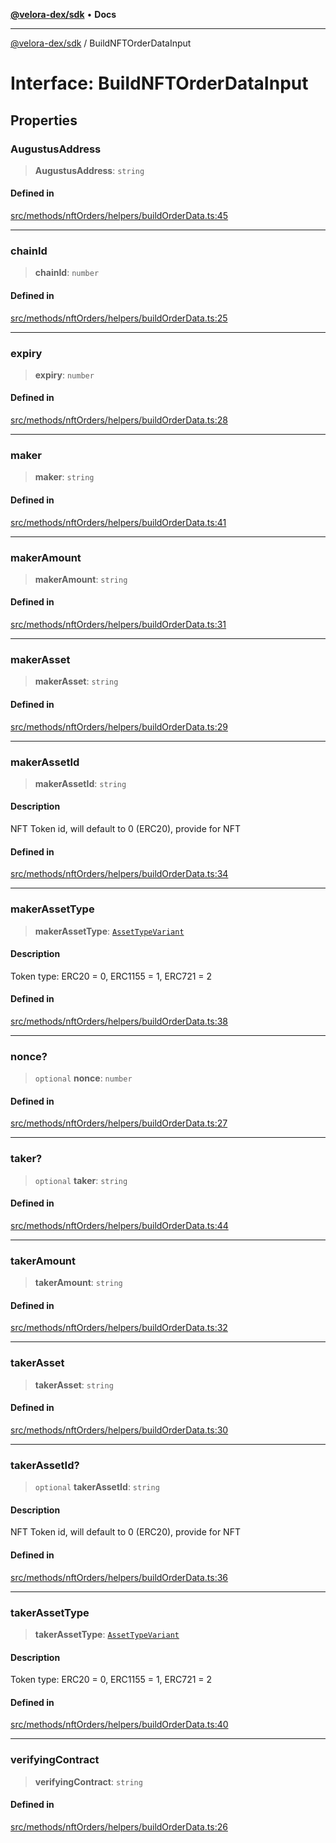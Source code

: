 [**@velora-dex/sdk**](../README.md) • **Docs**

***

[@velora-dex/sdk](../globals.md) / BuildNFTOrderDataInput

# Interface: BuildNFTOrderDataInput

## Properties

### AugustusAddress

> **AugustusAddress**: `string`

#### Defined in

[src/methods/nftOrders/helpers/buildOrderData.ts:45](https://github.com/VeloraDEX/sdk/blob/master/src/methods/nftOrders/helpers/buildOrderData.ts#L45)

***

### chainId

> **chainId**: `number`

#### Defined in

[src/methods/nftOrders/helpers/buildOrderData.ts:25](https://github.com/VeloraDEX/sdk/blob/master/src/methods/nftOrders/helpers/buildOrderData.ts#L25)

***

### expiry

> **expiry**: `number`

#### Defined in

[src/methods/nftOrders/helpers/buildOrderData.ts:28](https://github.com/VeloraDEX/sdk/blob/master/src/methods/nftOrders/helpers/buildOrderData.ts#L28)

***

### maker

> **maker**: `string`

#### Defined in

[src/methods/nftOrders/helpers/buildOrderData.ts:41](https://github.com/VeloraDEX/sdk/blob/master/src/methods/nftOrders/helpers/buildOrderData.ts#L41)

***

### makerAmount

> **makerAmount**: `string`

#### Defined in

[src/methods/nftOrders/helpers/buildOrderData.ts:31](https://github.com/VeloraDEX/sdk/blob/master/src/methods/nftOrders/helpers/buildOrderData.ts#L31)

***

### makerAsset

> **makerAsset**: `string`

#### Defined in

[src/methods/nftOrders/helpers/buildOrderData.ts:29](https://github.com/VeloraDEX/sdk/blob/master/src/methods/nftOrders/helpers/buildOrderData.ts#L29)

***

### makerAssetId

> **makerAssetId**: `string`

#### Description

NFT Token id, will default to 0 (ERC20), provide for NFT

#### Defined in

[src/methods/nftOrders/helpers/buildOrderData.ts:34](https://github.com/VeloraDEX/sdk/blob/master/src/methods/nftOrders/helpers/buildOrderData.ts#L34)

***

### makerAssetType

> **makerAssetType**: [`AssetTypeVariant`](../type-aliases/AssetTypeVariant.md)

#### Description

Token type: ERC20 = 0, ERC1155 = 1, ERC721 = 2

#### Defined in

[src/methods/nftOrders/helpers/buildOrderData.ts:38](https://github.com/VeloraDEX/sdk/blob/master/src/methods/nftOrders/helpers/buildOrderData.ts#L38)

***

### nonce?

> `optional` **nonce**: `number`

#### Defined in

[src/methods/nftOrders/helpers/buildOrderData.ts:27](https://github.com/VeloraDEX/sdk/blob/master/src/methods/nftOrders/helpers/buildOrderData.ts#L27)

***

### taker?

> `optional` **taker**: `string`

#### Defined in

[src/methods/nftOrders/helpers/buildOrderData.ts:44](https://github.com/VeloraDEX/sdk/blob/master/src/methods/nftOrders/helpers/buildOrderData.ts#L44)

***

### takerAmount

> **takerAmount**: `string`

#### Defined in

[src/methods/nftOrders/helpers/buildOrderData.ts:32](https://github.com/VeloraDEX/sdk/blob/master/src/methods/nftOrders/helpers/buildOrderData.ts#L32)

***

### takerAsset

> **takerAsset**: `string`

#### Defined in

[src/methods/nftOrders/helpers/buildOrderData.ts:30](https://github.com/VeloraDEX/sdk/blob/master/src/methods/nftOrders/helpers/buildOrderData.ts#L30)

***

### takerAssetId?

> `optional` **takerAssetId**: `string`

#### Description

NFT Token id, will default to 0 (ERC20), provide for NFT

#### Defined in

[src/methods/nftOrders/helpers/buildOrderData.ts:36](https://github.com/VeloraDEX/sdk/blob/master/src/methods/nftOrders/helpers/buildOrderData.ts#L36)

***

### takerAssetType

> **takerAssetType**: [`AssetTypeVariant`](../type-aliases/AssetTypeVariant.md)

#### Description

Token type: ERC20 = 0, ERC1155 = 1, ERC721 = 2

#### Defined in

[src/methods/nftOrders/helpers/buildOrderData.ts:40](https://github.com/VeloraDEX/sdk/blob/master/src/methods/nftOrders/helpers/buildOrderData.ts#L40)

***

### verifyingContract

> **verifyingContract**: `string`

#### Defined in

[src/methods/nftOrders/helpers/buildOrderData.ts:26](https://github.com/VeloraDEX/sdk/blob/master/src/methods/nftOrders/helpers/buildOrderData.ts#L26)
